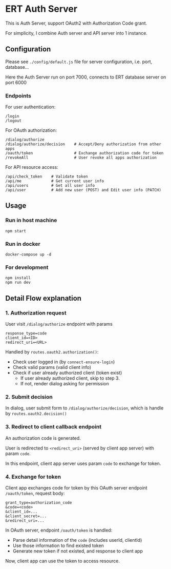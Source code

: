 # ERT Auth Server

This is Auth Server, support OAuth2 with Authorization Code grant.

For simplicity, I combine Auth server and API server into 1 instance.

## Configuration

Please see `./config/default.js` file for server configuration, i.e. port, database...

Here the Auth Server run on port 7000, connects to ERT database server on port 6000

### Endpoints

For user authentication:
```
/login
/logout
```

For OAuth authorization:
```
/dialog/authorize
/dialog/authorize/decision    # Accept/Deny authorization from other apps
/oauth/token                  # Exchange authorization code for token
/revokeAll                    # User revoke all apps authorization
```

For API resource access:
```
/api/check_token    # Validate token
/api/me             # Get current user info
/api/users          # Get all user info
/api/user           # Add new user (POST) and Edit user info (PATCH)
```

## Usage

### Run in host machine

```
npm start
```

### Run in docker

```
docker-compose up -d
```

### For development
```
npm install
npm run dev
```

## Detail Flow explanation

### 1. Authorization request

User visit `/dialog/authorize` endpoint with params
```
response_type=code
client_id=<ID>
redirect_uri=<URL>
```

Handled by `routes.oauth2.authorization()`:

- Check user logged in (by `connect-ensure-login`)
- Check valid params (valid client info)
- Check if user already authorized client (token exist)
  - If user already authorized client, skip to step 3.
  - If not, render dialog asking for permission

### 2. Submit decision

In dialog, user submit form to `/dialog/authorize/decision`, which is handle by `routes.oauth2.decision()`

### 3. Redirect to client callback endpoint

An authorization code is generated.

User is redirected to `<redirect_uri>` (served by client app server) with param `code`.

In this endpoint, client app server uses param `code` to exchange for token.

### 4. Exchange for token

Client app exchanges code for token by this OAuth server endpoint `/oauth/token`, request body:

```
grant_type=authorization_code
&code=<code>
&client_id=...
&client_secret=...
&redirect_uri=...
```

In OAuth server, endpoint `/oauth/token` is handled:

- Parse detail information of the `code` (includes userId, clientId)
- Use those information to find existed token
- Generate new token if not existed, and response to client app

Now, client app can use the token to access resource.
